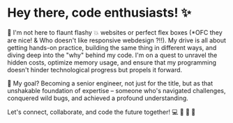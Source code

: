 

# Hey there, code enthusiasts! ✨

 🦾 I'm not here to flaunt flashy 💥 websites or perfect flex boxes (*OFC they are nice! & Who doesn't like responsive webdesign ?!!). My drive is all about getting hands-on practice, building the same thing in different ways, and diving deep into the "why" behind my code. I'm on a quest to unravel the hidden costs, optimize memory usage, and ensure that my programming doesn't hinder technological progress but propels it forward.

🌈 My goal? Becoming a senior engineer, not just for the title, but as that unshakable foundation of expertise – someone who's navigated challenges, conquered wild bugs, and achieved a profound understanding.

Let's connect, collaborate, and code the future together! 💻 🦄 🦋 🦙
